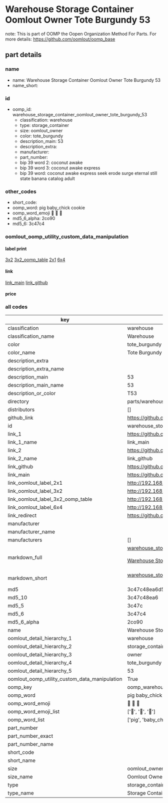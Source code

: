# Warehouse Storage Container Oomlout Owner Tote Burgundy 53  

note: This is part of OOMP the Oopen Organization Method For Parts. For more details: https://github.com/oomlout/oomp_base

##  part details
  







### name
* name: Warehouse Storage Container Oomlout Owner Tote Burgundy 53
* name_short: 
### id
* oomp_id: warehouse_storage_container_oomlout_owner_tote_burgundy_53
  * classification: warehouse
  * type: storage_container
  * size: oomlout_owner
  * color: tote_burgundy
  * description_main: 53
  * description_extra: 
  * manufacturer: 
  * part_number: 
  * bip 39 word 2: coconut awake
  * bip 39 word 3: coconut awake express
  * bip 39 word: coconut awake express seek erode surge eternal still state banana catalog adult

### other_codes
* short_code: 
* oomp_word: pig baby_chick cookie
* oomp_word_emoji :pig: :baby_chick: :cookie:
* md5_6_alpha: 2co90
* md5_6: 3c47c4






### oomlout_oomp_utility_custom_data_manipulation
#### label print
[3x2](http://192.168.1.245:1112/?label=oomp%202co90)
[3x2_oomp_table](http://192.168.1.108:1112/?label=oomp%202co90)
[2x1](http://192.168.1.242:1112/?label=oomp%202co90)
[6x4](http://192.168.1.55:1112/?label=oomp%202co90)    

#### link

[link_main](https://github.com/oomlout/oomlout_oomp_version_1_messy/tree/main/parts/warehouse_storage_container_oomlout_owner_tote_burgundy_53) [link_github](https://github.com/oomlout/oomlout_oomp_version_1_messy/tree/main/parts/warehouse_storage_container_oomlout_owner_tote_burgundy_53)                             

#### price







### all codes 
| key | value |  
| --- | --- |  
| classification | warehouse |  
| classification_name | Warehouse |  
| color | tote_burgundy |  
| color_name | Tote Burgundy |  
| description_extra |  |  
| description_extra_name |  |  
| description_main | 53 |  
| description_main_name | 53 |  
| description_or_color | T53 |  
| directory | parts/warehouse_storage_container_oomlout_owner_tote_burgundy_53 |  
| distributors | [] |  
| github_link | https://github.com/oomlout/oomlout_oomp_part_src/tree/main/parts/warehouse_storage_container_oomlout_owner_tote_burgundy_53 |  
| id | warehouse_storage_container_oomlout_owner_tote_burgundy_53 |  
| link_1 | https://github.com/oomlout/oomlout_oomp_version_1_messy/tree/main/parts/warehouse_storage_container_oomlout_owner_tote_burgundy_53 |  
| link_1_name | link_main |  
| link_2 | https://github.com/oomlout/oomlout_oomp_version_1_messy/tree/main/parts/warehouse_storage_container_oomlout_owner_tote_burgundy_53 |  
| link_2_name | link_github |  
| link_github | https://github.com/oomlout/oomlout_oomp_version_1_messy/tree/main/parts/warehouse_storage_container_oomlout_owner_tote_burgundy_53 |  
| link_main | https://github.com/oomlout/oomlout_oomp_version_1_messy/tree/main/parts/warehouse_storage_container_oomlout_owner_tote_burgundy_53 |  
| link_oomlout_label_2x1 | http://192.168.1.242:1112/?label=oomp%202co90 |  
| link_oomlout_label_3x2 | http://192.168.1.245:1112/?label=oomp%202co90 |  
| link_oomlout_label_3x2_oomp_table | http://192.168.1.108:1112/?label=oomp%202co90 |  
| link_oomlout_label_6x4 | http://192.168.1.55:1112/?label=oomp%202co90 |  
| link_redirect | https://github.com/oomlout/oomlout_oomp_version_1_messy/tree/main/parts/warehouse_storage_container_oomlout_owner_tote_burgundy_53 |  
| manufacturer |  |  
| manufacturer_name |  |  
| manufacturers | [] |  
| markdown_full | [warehouse_storage_container_oomlout_owner_tote_burgundy_53](none)<br>[](none)<br>[Warehouse Storage Container Oomlout Owner Tote Burgundy 53](none)<br><br> |  
| markdown_short | [warehouse_storage_container_oomlout_owner_tote_burgundy_53](none)<br><br> |  
| md5 | 3c47c48ea6d5c9b369264c30a1840967 |  
| md5_10 | 3c47c48ea6 |  
| md5_5 | 3c47c |  
| md5_6 | 3c47c4 |  
| md5_6_alpha | 2co90 |  
| name | Warehouse Storage Container Oomlout Owner Tote Burgundy 53 |  
| oomlout_detail_hierarchy_1 | warehouse |  
| oomlout_detail_hierarchy_2 | storage_container |  
| oomlout_detail_hierarchy_3 | owner |  
| oomlout_detail_hierarchy_4 | tote_burgundy |  
| oomlout_detail_hierarchy_5 | 53 |  
| oomlout_oomp_utility_custom_data_manipulation | True |  
| oomp_key | oomp_warehouse_storage_container_oomlout_owner_tote_burgundy_53 |  
| oomp_word | pig baby_chick cookie |  
| oomp_word_emoji | :pig: :baby_chick: :cookie: |  
| oomp_word_emoji_list | [':pig:', ':baby_chick:', ':cookie:'] |  
| oomp_word_list | ['pig', 'baby_chick', 'cookie'] |  
| part_number |  |  
| part_number_exact |  |  
| part_number_name |  |  
| short_code |  |  
| short_name |  |  
| size | oomlout_owner |  
| size_name | Oomlout Owner |  
| type | storage_container |  
| type_name | Storage Container |  
